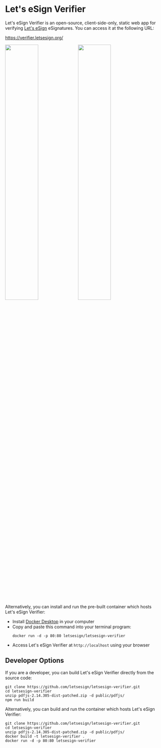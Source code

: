 # Let's eSign Verifier

Let's eSign Verifier is an open-source, client-side-only, static web app for verifying [Let's eSign](https://letsesign.org) eSignatures. You can access it at the following URL:

https://verifier.letsesign.org/

<p align="left">
<img src="https://user-images.githubusercontent.com/2587360/179981667-d2226b4b-69c1-4d56-a6b1-d43a137cf308.png" width="46%">
<img src="https://user-images.githubusercontent.com/2587360/179714911-226906b5-1909-4646-90d0-00687e27034a.png" width="46%">
</p>

Alternatively, you can install and run the pre-built container which hosts Let's eSign Verifier:

- Install [Docker Desktop](https://www.docker.com/products/docker-desktop/) in your computer
- Copy and paste this command into your terminal program:
   ```
   docker run -d -p 80:80 letsesign/letsesign-verifier
   ```
- Access Let's eSign Verifier at `http://localhost` using your browser


## Developer Options

If you are a developer, you can build Let's eSign Verifier directly from the source code:

   ```
   git clone https://github.com/letsesign/letsesign-verifier.git
   cd letsesign-verifier
   unzip pdfjs-2.14.305-dist-patched.zip -d public/pdfjs/
   npm run build
   ```

Alternatively, you can build and run the container which hosts Let's eSign Verifier:

```
git clone https://github.com/letsesign/letsesign-verifier.git
cd letsesign-verifier
unzip pdfjs-2.14.305-dist-patched.zip -d public/pdfjs/
docker build -t letsesign-verifier .
docker run -d -p 80:80 letsesign-verifier
```
